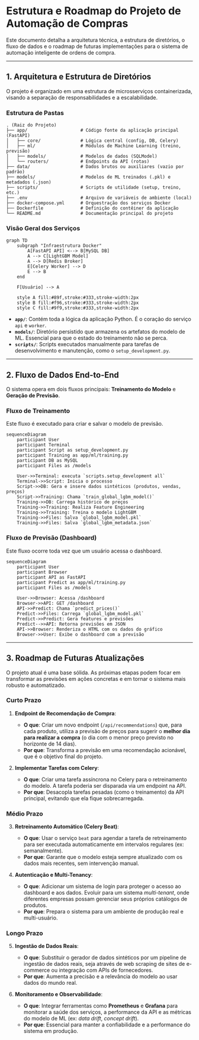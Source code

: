 # Estrutura e Roadmap do Projeto de Automação de Compras

Este documento detalha a arquitetura técnica, a estrutura de diretórios, o fluxo de dados e o roadmap de futuras implementações para o sistema de automação inteligente de ordens de compra.

---

## 1. Arquitetura e Estrutura de Diretórios

O projeto é organizado em uma estrutura de microsserviços containerizada, visando a separação de responsabilidades e a escalabilidade.

### Estrutura de Pastas

```
. (Raiz do Projeto)
├── app/                    # Código fonte da aplicação principal (FastAPI)
│   ├── core/               # Lógica central (config, DB, Celery)
│   ├── ml/                 # Módulos de Machine Learning (treino, previsão)
│   ├── models/             # Modelos de dados (SQLModel)
│   └── routers/            # Endpoints da API (rotas)
├── data/                   # Dados brutos ou auxiliares (vazio por padrão)
├── models/                 # Modelos de ML treinados (.pkl) e metadados (.json)
├── scripts/                # Scripts de utilidade (setup, treino, etc.)
├── .env                    # Arquivo de variáveis de ambiente (local)
├── docker-compose.yml      # Orquestração dos serviços Docker
├── Dockerfile              # Definição do contêiner da aplicação
└── README.md               # Documentação principal do projeto
```

### Visão Geral dos Serviços

```mermaid
graph TD
    subgraph "Infraestrutura Docker"
        A[FastAPI API] <--> B[MySQL DB]
        A --> C[LightGBM Model]
        A --> D[Redis Broker]
        E[Celery Worker] --> D
        E --> B
    end

    F[Usuário] --> A

    style A fill:#89f,stroke:#333,stroke-width:2px
    style B fill:#f96,stroke:#333,stroke-width:2px
    style C fill:#9f9,stroke:#333,stroke-width:2px
```

- **`app/`**: Contém toda a lógica da aplicação Python. É o coração do serviço `api` e `worker`.
- **`models/`**: Diretório persistido que armazena os artefatos do modelo de ML. Essencial para que o estado do treinamento não se perca.
- **`scripts/`**: Scripts executados manualmente para tarefas de desenvolvimento e manutenção, como o `setup_development.py`.

---

## 2. Fluxo de Dados End-to-End

O sistema opera em dois fluxos principais: **Treinamento do Modelo** e **Geração de Previsão**.

### Fluxo de Treinamento

Este fluxo é executado para criar e salvar o modelo de previsão.

```mermaid
sequenceDiagram
    participant User
    participant Terminal
    participant Script as setup_development.py
    participant Training as app/ml/training.py
    participant DB as MySQL
    participant Files as /models

    User->>Terminal: executa `scripts.setup_development all`
    Terminal->>Script: Inicia o processo
    Script->>DB: Gera e insere dados sintéticos (produtos, vendas, preços)
    Script->>Training: Chama `train_global_lgbm_model()`
    Training->>DB: Carrega histórico de preços
    Training->>Training: Realiza Feature Engineering
    Training->>Training: Treina o modelo LightGBM
    Training->>Files: Salva `global_lgbm_model.pkl`
    Training->>Files: Salva `global_lgbm_metadata.json`
```

### Fluxo de Previsão (Dashboard)

Este fluxo ocorre toda vez que um usuário acessa o dashboard.

```mermaid
sequenceDiagram
    participant User
    participant Browser
    participant API as FastAPI
    participant Predict as app/ml/training.py
    participant Files as /models

    User->>Browser: Acessa /dashboard
    Browser->>API: GET /dashboard
    API->>Predict: Chama `predict_prices()`
    Predict->>Files: Carrega `global_lgbm_model.pkl`
    Predict->>Predict: Gera features e previsões
    Predict-->>API: Retorna previsões em JSON
    API->>Browser: Renderiza o HTML com os dados do gráfico
    Browser->>User: Exibe o dashboard com a previsão
```

---

## 3. Roadmap de Futuras Atualizações

O projeto atual é uma base sólida. As próximas etapas podem focar em transformar as previsões em ações concretas e em tornar o sistema mais robusto e automatizado.

### Curto Prazo

1.  **Endpoint de Recomendação de Compra**:
    - **O que**: Criar um novo endpoint (`/api/recommendations`) que, para cada produto, utiliza a previsão de preços para sugerir o **melhor dia para realizar a compra** (o dia com o menor preço previsto no horizonte de 14 dias).
    - **Por que**: Transforma a previsão em uma recomendação acionável, que é o objetivo final do projeto.

2.  **Implementar Tarefas com Celery**:
    - **O que**: Criar uma tarefa assíncrona no Celery para o retreinamento do modelo. A tarefa poderia ser disparada via um endpoint na API.
    - **Por que**: Desacopla tarefas pesadas (como o treinamento) da API principal, evitando que ela fique sobrecarregada.

### Médio Prazo

3.  **Retreinamento Automático (Celery Beat)**:
    - **O que**: Usar o serviço `beat` para agendar a tarefa de retreinamento para ser executada automaticamente em intervalos regulares (ex: semanalmente).
    - **Por que**: Garante que o modelo esteja sempre atualizado com os dados mais recentes, sem intervenção manual.

4.  **Autenticação e Multi-Tenancy**:
    - **O que**: Adicionar um sistema de login para proteger o acesso ao dashboard e aos dados. Evoluir para um sistema *multi-tenant*, onde diferentes empresas possam gerenciar seus próprios catálogos de produtos.
    - **Por que**: Prepara o sistema para um ambiente de produção real e multi-usuário.

### Longo Prazo

5.  **Ingestão de Dados Reais**:
    - **O que**: Substituir o gerador de dados sintéticos por um pipeline de ingestão de dados reais, seja através de web scraping de sites de e-commerce ou integração com APIs de fornecedores.
    - **Por que**: Aumenta a precisão e a relevância do modelo ao usar dados do mundo real.

6.  **Monitoramento e Observabilidade**:
    - **O que**: Integrar ferramentas como **Prometheus** e **Grafana** para monitorar a saúde dos serviços, a performance da API e as métricas do modelo de ML (ex: *data drift*, *concept drift*).
    - **Por que**: Essencial para manter a confiabilidade e a performance do sistema em produção.
